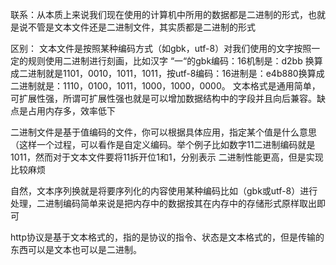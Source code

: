 联系：从本质上来说我们现在使用的计算机中所用的数据都是二进制的形式，也就是说不管是文本文件还是二进制文件，其实质都是二进制的形式

区别：
文本文件是按照某种编码方式（如gbk，utf-8）对我们使用的文字按照一定的规则使用二进制进行刻画，比如汉字 “一“的gbk编码：16机制是：d2bb 换算成二进制就是1101，0010，1011，1011，按utf-8编码：16进制是：e4b880换算成二进制就是：1110，0100，1011，1000，1000，0000。
文本格式是通用简单，可扩展性强，所谓可扩展性强也就是可以增加数据结构中的字段并且向后兼容。缺点是占用内存多，效率低下

二进制文件是基于值编码的文件，你可以根据具体应用，指定某个值是什么意思（这样一个过程，可以看作是自定义编码。举个例子比如数字11二进制编码就是1011，然而对于文本文件要将11拆开位1和1，分别表示
二进制性能更高，但是实现比较麻烦

自然，文本序列换就是将要序列化的内容使用某种编码比如（gbk或utf-8）进行处理，二进制编码简单来说是把内存中的数据按其在内存中的存储形式原样取出即可

http协议是基于文本格式的，指的是协议的指令、状态是文本格式的，但是传输的东西可以是文本也可以是二进制。


